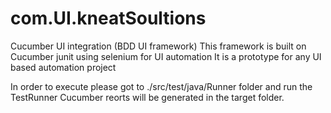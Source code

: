 # com.UI.kneatSoultions
Cucumber UI integration (BDD UI framework)
This framework is built on Cucumber junit using selenium for UI automation
It is a prototype for any UI based automation project

In order to execute please got to ./src/test/java/Runner folder and run the TestRunner
Cucumber reorts will be generated in the target folder.
